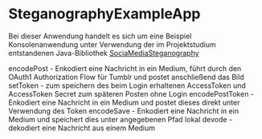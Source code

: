 # SteganographyExampleApp
Bei dieser Anwendung handelt es sich um eine Beispiel Konsolenanwendung unter Verwendung der im Projektstudium entstandenen Java-Bibliothek [SociaMediaSteganography](https://github.com/enricoDec/ProjektStudiumSteganography)


encodePost - Enkodiert eine Nachricht in ein Medium, führt durch den OAuth1 Authorization Flow für Tumblr und postet anschließend das Bild
setToken - zum speichern des beim Login erhaltenen AccessToken und AccessToken Secret zum späteren Posten ohne Login
encodePostToken - Enkodiert eine Nachricht in ein Medium und postet dieses direkt unter Verwendung des Token
encodeSave - Enkodiert eine Nachricht in ein Medium und speichert dies unter angegebenen Pfad lokal
devode - dekodiert eine Nachricht aus einem Medium
